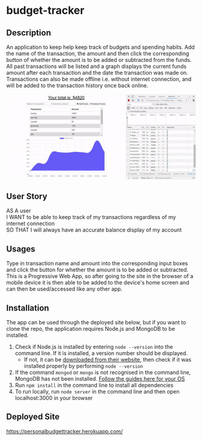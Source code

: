 # budget-tracker

## Description
An application to keep help keep track of budgets and spending habits. Add the name of the transaction, the amount and then click the corresponding button of whether the amount is to be added or subtracted from the funds. All past transactions will be listed and a graph displays the current funds amount after each transaction and the date the transaction was made on. Transactions can also be made offline i.e. without internet connection, and will be added to the transaction history once back online.

![Budget Tracker Demo](./public/demo.gif)

## User Story
AS A user <br>
I WANT to be able to keep track of my transactions regardless of my internet connection <br>
SO THAT I will always have an accurate balance display of my account

## Usages
Type in transaction name and amount into the corresponding input boxes and click the button for whether the amount is to be added or subtracted. This is a Progressive Web App, so after going to the site in the browser of a mobile device it is then able to be added to the device's home screen and can then be used/accessed like any other app. 

## Installation
The app can be used through the deployed site below, but if you want to clone the repo, the application requires Node.js and MongoDB to be installed. 
1. Check if Node.js is installed by entering `node --version` into the command line. If it is installed, a version number should be displayed. 
   - If not, it can be [downloaded from their website](https://nodejs.org/en/download/), then check if it was installed properly by performing `node --version` 
2. If the command `mongod` or `mongo` is not recognised in the command line, MongoDB has not been installed. [Follow the guides here for your OS](https://docs.mongodb.com/manual/installation/)
3. Run `npm install` in the command line to install all dependencies
4. To run locally, run `node server` in the command line and then open localhost:3000 in your browser

## Deployed Site
https://personalbudgettracker.herokuapp.com/
